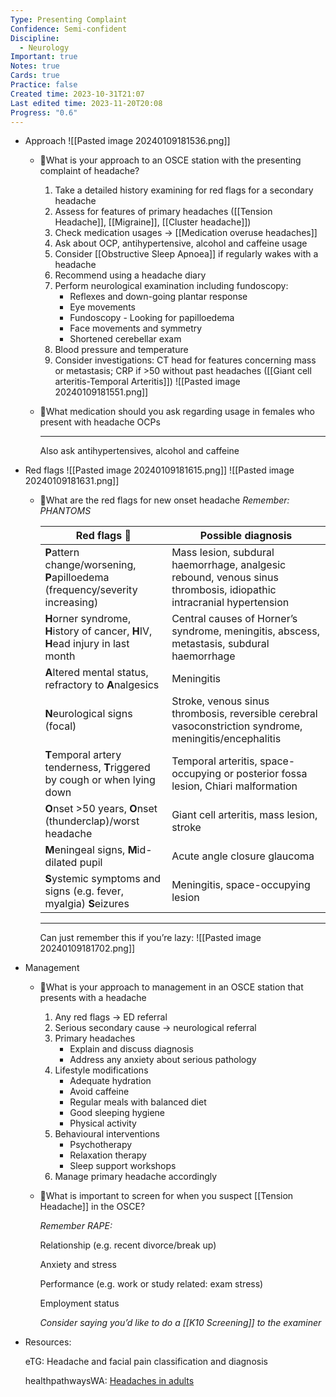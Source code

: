 ```yaml
---
Type: Presenting Complaint
Confidence: Semi-confident
Discipline:
  - Neurology
Important: true
Notes: true
Cards: true
Practice: false
Created time: 2023-10-31T21:07
Last edited time: 2023-11-20T20:08
Progress: "0.6"
---
```

- Approach
    ![[Pasted image 20240109181536.png]]
     - 🍒What is your approach to an OSCE station with the presenting complaint of headache?
        1. Take a detailed history examining for red flags for a secondary headache
        2. Assess for features of primary headaches ([[Tension Headache]], [[Migraine]], [[Cluster headache]])
        3. Check medication usages → [[Medication overuse headaches]]
        4. Ask about OCP, antihypertensive, alcohol and caffeine usage
        5. Consider [[Obstructive Sleep Apnoea]] if regularly wakes with a headache
        6. Recommend using a headache diary
        7. Perform neurological examination including fundoscopy:
            - Reflexes and down-going plantar response
            - Eye movements
            - Fundoscopy - Looking for papilloedema
            - Face movements and symmetry
            - Shortened cerebellar exam
        8. Blood pressure and temperature
        9. Consider investigations: CT head for features concerning mass or metastasis; CRP if >50 without past headaches ([[Giant cell arteritis-Temporal Arteritis]])
    ![[Pasted image 20240109181551.png]]
    - 🍒What medication should you ask regarding usage in females who present with headache
        OCPs
        
        ---
        
        Also ask antihypertensives, alcohol and caffeine
        
- Red flags
    ![[Pasted image 20240109181615.png]]
    ![[Pasted image 20240109181631.png]] 
    - 🍒What are the red flags for new onset headache
        _Remember: PHANTOMS_
        
         | **Red flags 🚩** | **Possible diagnosis** |
        |---|---|
        |**P**attern change/worsening, **P**apilloedema (frequency/severity increasing)|Mass lesion, subdural haemorrhage, analgesic rebound, venous sinus thrombosis, idiopathic intracranial hypertension|
        |**H**orner syndrome, **H**istory of cancer, **H**IV, **H**ead injury in last month|Central causes of Horner’s syndrome, meningitis, abscess, metastasis, subdural haemorrhage|
        |**A**ltered mental status, refractory to **A**nalgesics|Meningitis|
        |**N**eurological signs (focal)|Stroke, venous sinus thrombosis, reversible cerebral vasoconstriction syndrome, meningitis/encephalitis|
        |**T**emporal artery tenderness, **T**riggered by cough or when lying down|Temporal arteritis, space-occupying or posterior fossa lesion, Chiari malformation|
        |**O**nset >50 years, **O**nset (thunderclap)/worst headache|Giant cell arteritis, mass lesion, stroke|
        |**M**eningeal signs, **M**id-dilated pupil|Acute angle closure glaucoma|
        |**S**ystemic symptoms and signs (e.g. fever, myalgia) **S**eizures|Meningitis, space-occupying lesion|
        
        ---
        
        Can just remember this if you’re lazy:
	       ![[Pasted image 20240109181702.png]] 
- Management
    - 🍒What is your approach to management in an OSCE station that presents with a headache
        1. Any red flags → ED referral
        2. Serious secondary cause → neurological referral
        3. Primary headaches
            - Explain and discuss diagnosis
            - Address any anxiety about serious pathology
        4. Lifestyle modifications
            - Adequate hydration
            - Avoid caffeine
            - Regular meals with balanced diet
            - Good sleeping hygiene
            - Physical activity
        5. Behavioural interventions
            - Psychotherapy
            - Relaxation therapy
            - Sleep support workshops
        6. Manage primary headache accordingly
    - 🍒What is important to screen for when you suspect [[Tension Headache]] in the OSCE?
        
        _Remember RAPE:_
        
        Relationship (e.g. recent divorce/break up)
        
        Anxiety and stress
        
        Performance (e.g. work or study related: exam stress)
        
        Employment status
        
        _Consider saying you’d like to do a_ _[[K10 Screening]]_ _to the examiner_
        
- Resources:
    
    eTG: Headache and facial pain classification and diagnosis
    
    healthpathwaysWA: [Headaches in adults](https://wa.communityhealthpathways.org/19071.htm)